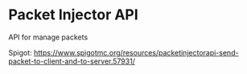 # Packet Injector API

API for manage packets

Spigot: https://www.spigotmc.org/resources/packetinjectorapi-send-packet-to-client-and-to-server.57931/
